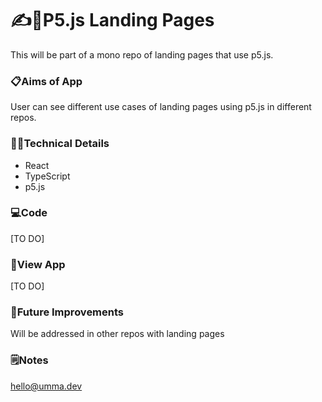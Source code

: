 # ✍️💨P5.js Landing Pages
This will be part of a mono repo of landing pages that use p5.js. 

### 📋Aims of App
User can see different use cases of landing pages using p5.js in different repos. 

### 👩‍💻Technical Details
- React
- TypeScript
- p5.js 

### 💻Code
[TO DO]

### 👀View App
[TO DO]

### 💭Future Improvements
Will be addressed in other repos with landing pages

### 🗒️Notes
hello@umma.dev
